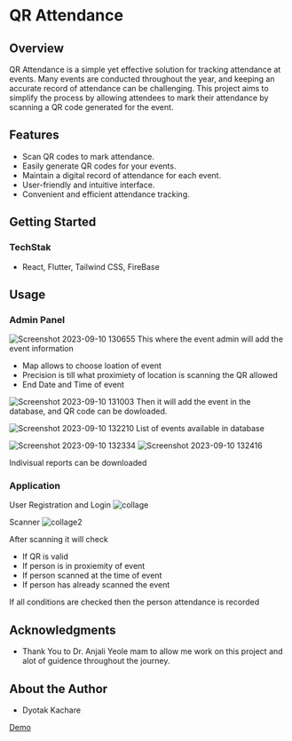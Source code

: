 # QR Attendance

## Overview
QR Attendance is a simple yet effective solution for tracking attendance at events. Many events are conducted throughout the year, and keeping an accurate record of attendance can be challenging. This project aims to simplify the process by allowing attendees to mark their attendance by scanning a QR code generated for the event.

## Features
- Scan QR codes to mark attendance.
- Easily generate QR codes for your events.
- Maintain a digital record of attendance for each event.
- User-friendly and intuitive interface.
- Convenient and efficient attendance tracking.

## Getting Started
### TechStak
- React, Flutter, Tailwind CSS, FireBase

## Usage
### Admin Panel
![Screenshot 2023-09-10 130655](https://github.com/dyo-tak/qr-attendance/assets/109144526/7678f622-8456-4121-8307-1512f9dd6857)
This where the event admin will add the event information
- Map allows to choose loation of event
- Precision is till what proximiety of location is scanning the QR allowed
- End Date and Time of event
  
![Screenshot 2023-09-10 131003](https://github.com/dyo-tak/qr-attendance/assets/109144526/812d8b62-2aa8-46d8-9305-e82dad706b42)
Then it will add the event in the database, and QR code can be dowloaded.

![Screenshot 2023-09-10 132210](https://github.com/dyo-tak/qr-attendance/assets/109144526/82bc47d3-926c-4279-8d6b-81308d5ed126)
List of events available in database

![Screenshot 2023-09-10 132334](https://github.com/dyo-tak/qr-attendance/assets/109144526/4f0db5d2-b36a-4c84-bbe7-822c94d1a4bf)
![Screenshot 2023-09-10 132416](https://github.com/dyo-tak/qr-attendance/assets/109144526/5f40ba25-7c33-4b8f-a1bf-78ea1d2e5723)

Indivisual reports can be downloaded

### Application
User Registration and Login
![collage](https://github.com/dyo-tak/qr-attendance/assets/109144526/1ee229fd-93a5-4d8d-beaf-ae3ac988e30c)

Scanner
![collage2](https://github.com/dyo-tak/qr-attendance/assets/109144526/c86da3db-e988-4736-86ed-bd052e900c77)

After scanning it will check
- If QR is valid
- If person is in proxiemity of event
- If person scanned at the time of event
- If person has already scanned the event

If all conditions are checked then the person attendance is recorded


## Acknowledgments
- Thank You to Dr. Anjali Yeole mam to allow me work on this project and alot of guidence throughout the journey. 



## About the Author
- Dyotak Kachare

[Demo](https://youtu.be/bhC8mbjJ_qw)

